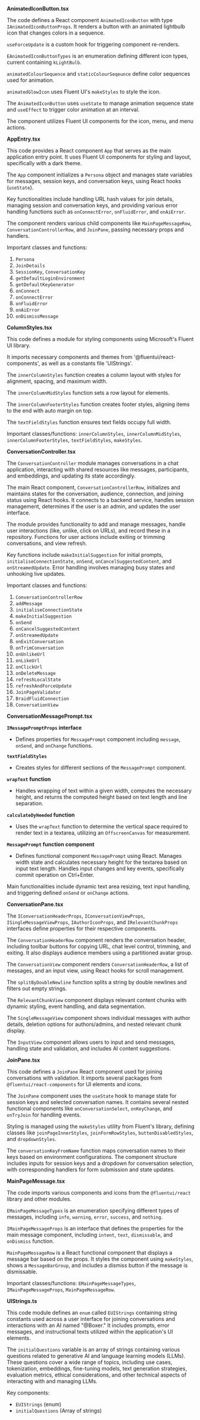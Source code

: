 **AnimatedIconButton.tsx**

The code defines a React component `AnimatedIconButton` with type `IAnimatedIconButtonProps`. It renders a button with an animated lightbulb icon that changes colors in a sequence.

`useForceUpdate` is a custom hook for triggering component re-renders.

`EAnimatedIconButtonTypes` is an enumeration defining different icon types, current containing `kLightBulb`.

`animatedColourSequence` and `staticColourSeqeunce` define color sequences used for animation.

`animatedGlowIcon` uses Fluent UI's `makeStyles` to style the icon.

The `AnimatedIconButton` uses `useState` to manage animation sequence state and `useEffect` to trigger color animation at an interval.

The component utilizes Fluent UI components for the icon, menu, and menu actions.

**AppEntry.tsx**

This code provides a React component `App` that serves as the main application entry point. It uses Fluent UI components for styling and layout, specifically with a dark theme.

The `App` component initializes a `Persona` object and manages state variables for messages, session keys, and conversation keys, using React hooks (`useState`).

Key functionalities include handling URL hash values for join details, managing session and conversation keys, and providing various error handling functions such as `onConnectError`, `onFluidError`, and `onAiError`.

The component renders various child components like `MainPageMessageRow`, `ConversationControllerRow`, and `JoinPane`, passing necessary props and handlers.

Important classes and functions:
1. `Persona`
2. `JoinDetails`
3. `SessionKey`, `ConversationKey`
4. `getDefaultLoginEnvironment`
5. `getDefaultKeyGenerator`
6. `onConnect`
7. `onConnectError`
8. `onFluidError`
9. `onAiError`
10. `onDismissMessage`

**ColumnStyles.tsx**

This code defines a module for styling components using Microsoft's Fluent UI library. 

It imports necessary components and themes from '@fluentui/react-components', as well as a constants file 'UIStrings'.

The `innerColumnStyles` function creates a column layout with styles for alignment, spacing, and maximum width.

The `innerColumnMidStyles` function sets a row layout for elements.

The `innerColumnFooterStyles` function creates footer styles, aligning items to the end with auto margin on top.

The `textFieldStyles` function ensures text fields occupy full width. 

Important classes/functions: `innerColumnStyles`, `innerColumnMidStyles`, `innerColumnFooterStyles`, `textFieldStyles`, `makeStyles`.

**ConversationController.tsx**

The `ConversationController` module manages conversations in a chat application, interacting with shared resources like messages, participants, and embeddings, and updating its state accordingly.

The main React component, `ConversationControllerRow`, initializes and maintains states for the conversation, audience, connection, and joining status using React hooks. It connects to a backend service, handles session management, determines if the user is an admin, and updates the user interface.

The module provides functionality to add and manage messages, handle user interactions (like, unlike, click on URLs), and record these in a repository. Functions for user actions include exiting or trimming conversations, and view refresh.

Key functions include `makeInitialSuggestion` for initial prompts, `initialiseConnectionState`, `onSend`, `onCancelSuggestedContent`, and `onStreamedUpdate`. Error handling involves managing busy states and unhooking live updates.

Important classes and functions:
1. `ConversationControllerRow`
2. `addMessage`
3. `initialiseConnectionState`
4. `makeInitialSuggestion`
5. `onSend`
6. `onCancelSuggestedContent`
7. `onStreamedUpdate`
8. `onExitConversation`
9. `onTrimConversation`
10. `onUnlikeUrl`
11. `onLikeUrl`
12. `onClickUrl`
13. `onDeleteMessage`
14. `refreshLocalState`
15. `refreshAndForceUpdate`
16. `JoinPageValidator`
17. `BraidFluidConnection`
18. `ConversationView`

**ConversationMessagePrompt.tsx**

**`IMessagePromptProps` interface**

- Defines properties for `MessagePrompt` component including `message`, `onSend`, and `onChange` functions.

**`textFieldStyles`**

- Creates styles for different sections of the `MessagePrompt` component.

**`wrapText` function**

- Handles wrapping of text within a given width, computes the necessary height, and returns the computed height based on text length and line separation.

**`calculateDyNeeded` function**

- Uses the `wrapText` function to determine the vertical space required to render text in a textarea, utilizing an `OffscreenCanvas` for measurement.

**`MessagePrompt` function component**

- Defines functional component `MessagePrompt` using React. Manages width state and calculates necessary height for the textarea based on input text length. Handles input changes and key events, specifically commit operation on Ctrl+Enter. 

Main functionalities include dynamic text area resizing, text input handling, and triggering defined `onSend` or `onChange` actions.

**ConversationPane.tsx**

The `IConversationHeaderProps`, `IConversationViewProps`, `ISingleMessageViewProps`, `IAuthorIconProps`, and `IRelevantChunkProps` interfaces define properties for their respective components. 

The `ConversationHeaderRow` component renders the conversation header, including toolbar buttons for copying URL, chat level control, trimming, and exiting. It also displays audience members using a partitioned avatar group.

The `ConversationView` component renders `ConversationHeaderRow`, a list of messages, and an input view, using React hooks for scroll management.

The `splitByDoubleNewline` function splits a string by double newlines and filters out empty strings.

The `RelevantChunkView` component displays relevant content chunks with dynamic styling, event handling, and data segmentation.

The `SingleMessageView` component shows individual messages with author details, deletion options for authors/admins, and nested relevant chunk display.

The `InputView` component allows users to input and send messages, handling state and validation, and includes AI content suggestions.

**JoinPane.tsx**

This code defines a `JoinPane` React component used for joining conversations with validation. It imports several packages from `@fluentui/react-components` for UI elements and icons.

The `JoinPane` component uses the `useState` hook to manage state for session keys and selected conversation names. It contains several nested functional components like `onConversationSelect`, `onKeyChange`, and `onTryJoin` for handling events.

Styling is managed using the `makeStyles` utility from Fluent's library, defining classes like `joinPageInnerStyles`, `joinFormRowStyles`, `buttonDisabledStyles`, and `dropdownStyles`.

The `conversationKeyFromName` function maps conversation names to their keys based on environment configurations. The component structure includes inputs for session keys and a dropdown for conversation selection, with corresponding handlers for form submission and state updates.

**MainPageMessage.tsx**

The code imports various components and icons from the `@fluentui/react` library and other modules. 

`EMainPageMessageTypes` is an enumeration specifying different types of messages, including `info`, `warning`, `error`, `success`, and `nothing`.

`IMainPageMessageProps` is an interface that defines the properties for the main message component, including `intent`, `text`, `dismissable`, and `onDismiss` function.

`MainPageMessageRow` is a React functional component that displays a message bar based on the props. It styles the component using `makeStyles`, shows a `MessageBarGroup`, and includes a dismiss button if the message is dismissable.

Important classes/functions: `EMainPageMessageTypes`, `IMainPageMessageProps`, `MainPageMessageRow`.



**UIStrings.ts**

This code module defines an `enum` called `EUIStrings` containing string constants used across a user interface for joining conversations and interactions with an AI named "@Boxer." It includes prompts, error messages, and instructional texts utilized within the application's UI elements.

The `initialQuestions` variable is an array of strings containing various questions related to generative AI and language learning models (LLMs). These questions cover a wide range of topics, including use cases, tokenization, embeddings, fine-tuning models, text generation strategies, evaluation metrics, ethical considerations, and other technical aspects of interacting with and managing LLMs.

Key components:
- `EUIStrings` (enum)
- `initialQuestions` (Array of strings)

